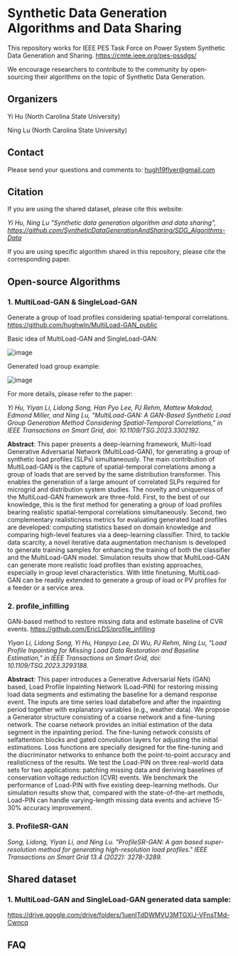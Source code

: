 # Synthetic Data Generation Algorithms and Data Sharing
This repository works for IEEE PES Task Force on Power System Synthetic Data Generation and Sharing. https://cmte.ieee.org/pes-pssdgs/

We encourage researchers to contribute to the community by open-sourcing their algorithms on the topic of Synthetic Data Generation.

## Organizers
Yi Hu (North Carolina State University)

Ning Lu (North Carolina State University)

## Contact
Please send your questions and comments to: hugh19flyer@gmail.com

## Citation
If you are using the shared dataset, please cite this website:

_Yi Hu, Ning Lu "Synthetic data generation algorithm and data sharing", https://github.com/SyntheticDataGenerationAndSharing/SDG_Algorithms-Data_

If you are using specific algorithm shared in this repository, please cite the corresponding paper.

## Open-source Algorithms
### 1. MultiLoad-GAN & SingleLoad-GAN
Generate a group of load profiles considering spatial-temporal correlations. https://github.com/hughwln/MultiLoad-GAN_public

Basic idea of MultiLoad-GAN and SingleLoad-GAN:

![image](https://github.com/SyntheticDataGenerationAndSharing/SDG_Algorithms-Data/assets/140336634/fdaf2841-dff2-4acb-9909-361470c97b8e)

Generated load group example:

![image](https://github.com/SyntheticDataGenerationAndSharing/SDG_Algorithms-Data/assets/140336634/9298d246-f6d2-4d0c-98cd-4c9122b1054a)

For more details, please refer to the paper:

_Yi Hu, Yiyan Li, Lidong Song, Han Pyo Lee, PJ Rehm, Mattew Makdad, Edmond Miller, and Ning Lu, "MultiLoad-GAN: A GAN-Based Synthetic Load Group Generation Method Considering Spatial-Temporal Correlations," in IEEE Transactions on Smart Grid, doi: 10.1109/TSG.2023.3302192._

**Abstract**: This paper presents a deep-learning framework, Multi-load Generative Adversarial Network (MultiLoad-GAN), for generating a group of synthetic load profiles (SLPs) simultaneously. The main contribution of MultiLoad-GAN is the capture of spatial-temporal correlations among a group of loads that are served by the same distribution transformer. This enables the generation of a large amount of correlated SLPs required for microgrid and distribution system studies. The novelty and uniqueness of the MultiLoad-GAN framework are three-fold. First, to the best of our knowledge, this is the first method for generating a group of load profiles bearing realistic spatial-temporal correlations simultaneously. Second, two complementary realisticness metrics for evaluating generated load profiles are developed: computing statistics based on domain knowledge and comparing high-level features via a deep-learning classifier. Third, to tackle data scarcity, a novel iterative data augmentation mechanism is developed to generate training samples for enhancing the training of both the classifier and the MultiLoad-GAN model. Simulation results show that MultiLoad-GAN can generate more realistic load profiles than existing approaches, especially in group level characteristics.  With little finetuning, MultiLoad-GAN can be readily extended to generate a group of load or PV profiles for a feeder or a service area.

### 2. profile_infilling
GAN-based method to restore missing data and estimate baseline of CVR events. https://github.com/EricLDS/profile_infilling

_Yiyan Li, Lidong Song, Yi Hu, Hanpyo Lee, Di Wu, PJ Rehm, Ning Lu, "Load Profile Inpainting for Missing Load Data Restoration and Baseline Estimation," in IEEE Transactions on Smart Grid, doi: 10.1109/TSG.2023.3293188._

**Abstract**: This paper introduces a Generative Adversarial Nets (GAN) based, Load Profile Inpainting Network (Load-PIN) for restoring missing load data segments and estimating the baseline for a demand response event. The inputs are time series load databefore and after the inpainting period together with explanatory variables (e.g., weather data). We propose a Generator structure consisting of a coarse network and a fine-tuning network. The coarse network provides an initial estimation of the data segment in the inpainting period. The fine-tuning network consists of selfattention blocks and gated convolution layers for adjusting the initial estimations. Loss functions are specially designed for the fine-tuning and the discriminator networks to enhance both the point-to-point accuracy and realisticness of the results. We test the Load-PIN on three real-world data sets for two applications: patching missing data and deriving baselines of conservation voltage reduction (CVR) events. We benchmark the performance of Load-PIN with five existing deep-learning methods. Our simulation results show that, compared with the state-of-the-art methods, Load-PIN can handle varying-length missing data events and achieve 15-30% accuracy improvement.

### 3. ProfileSR-GAN

_Song, Lidong, Yiyan Li, and Ning Lu. "ProfileSR-GAN: A gan based super-resolution method for generating high-resolution load profiles." IEEE Transactions on Smart Grid 13.4 (2022): 3278-3289._

## Shared dataset
### 1. MultiLoad-GAN and SingleLoad-GAN generated data sample: 
https://drive.google.com/drive/folders/1uenITdDWMVU3MTGXlJ-VFnsTMd-Cwncq

## FAQ
